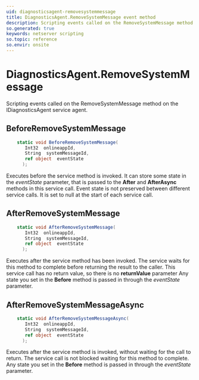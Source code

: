 ```yaml
---
uid: diagnosticsagent-removesystemmessage
title: DiagnosticsAgent.RemoveSystemMessage event method
description: Scripting events called on the RemoveSystemMessage method on the DiagnosticsAgent service agent.
so.generated: true
keywords: netserver scripting
so.topic: reference
so.envir: onsite
---
```

# DiagnosticsAgent.RemoveSystemMessage

Scripting events called on the <see cref='M:IDiagnosticsAgent.RemoveSystemMessage'>RemoveSystemMessage</see> method on the <see cref='IDiagnosticsAgent'>IDiagnosticsAgent</see>  service agent.

## BeforeRemoveSystemMessage
```cs
    static void BeforeRemoveSystemMessage(
       Int32  onlineappId,
       String  systemMessageId,
       ref object  eventState
      );
```
Executes before the service method is invoked.
It can store some state in the *eventState* parameter, that is passed to the **After** and **AfterAsync** methods in this service call.
Event state is not preserved between different service calls. It is set to null at the start of each service call.
## AfterRemoveSystemMessage
```cs
    static void AfterRemoveSystemMessage(
       Int32  onlineappId,
       String  systemMessageId,
       ref object  eventState
      );
```
Executes after the service method has been invoked. The service waits for this method to complete before returning the result to the caller.
This service call has no return value, so there is no **returnValue** parameter
Any state you set in the **Before** method is passed in through the *eventState* parameter.
## AfterRemoveSystemMessageAsync
```cs
    static void AfterRemoveSystemMessageAsync(
       Int32  onlineappId,
       String  systemMessageId,
       ref object  eventState
      );
```
Executes after the service method is invoked, without waiting for the call to return.
The service call is not blocked waiting for this method to complete.
Any state you set in the **Before** method is passed in through the *eventState* parameter.

